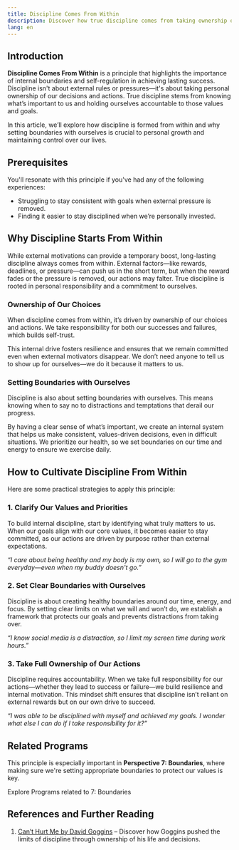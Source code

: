 ```yaml
---
title: Discipline Comes From Within
description: Discover how true discipline comes from taking ownership of our choices and actions, helping us build internal boundaries for long-term success.
lang: en  
---
```


## Introduction  

**Discipline Comes From Within** is a principle that highlights the importance of internal boundaries and self-regulation in achieving lasting success. Discipline isn't about external rules or pressures—it's about taking personal ownership of our decisions and actions. True discipline stems from knowing what’s important to us and holding ourselves accountable to those values and goals.

In this article, we’ll explore how discipline is formed from within and why setting boundaries with ourselves is crucial to personal growth and maintaining control over our lives.

## Prerequisites  

You'll resonate with this principle if you've had any of the following experiences:  
- Struggling to stay consistent with goals when external pressure is removed.  
- Finding it easier to stay disciplined when we’re personally invested.  

## Why Discipline Starts From Within  

While external motivations can provide a temporary boost, long-lasting discipline always comes from within. External factors—like rewards, deadlines, or pressure—can push us in the short term, but when the reward fades or the pressure is removed, our actions may falter. True discipline is rooted in personal responsibility and a commitment to ourselves.

### Ownership of Our Choices  

When discipline comes from within, it’s driven by ownership of our choices and actions. We take responsibility for both our successes and failures, which builds self-trust.

This internal drive fosters resilience and ensures that we remain committed even when external motivators disappear. We don’t need anyone to tell us to show up for ourselves—we do it because it matters to us.

### Setting Boundaries with Ourselves  

Discipline is also about setting boundaries with ourselves. This means knowing when to say no to distractions and temptations that derail our progress.

By having a clear sense of what’s important, we create an internal system that helps us make consistent, values-driven decisions, even in difficult situations. We prioritize our health, so we set boundaries on our time and energy to ensure we exercise daily.

## How to Cultivate Discipline From Within  

Here are some practical strategies to apply this principle:

### 1. Clarify Our Values and Priorities  

To build internal discipline, start by identifying what truly matters to us. When our goals align with our core values, it becomes easier to stay committed, as our actions are driven by purpose rather than external expectations.

_“I care about being healthy and my body is my own, so I will go to the gym everyday—even when my buddy doesn't go.”_

### 2. Set Clear Boundaries with Ourselves  

Discipline is about creating healthy boundaries around our time, energy, and focus. By setting clear limits on what we will and won’t do, we establish a framework that protects our goals and prevents distractions from taking over.

_“I know social media is a distraction, so I limit my screen time during work hours.”_

### 3. Take Full Ownership of Our Actions  

Discipline requires accountability. When we take full responsibility for our actions—whether they lead to success or failure—we build resilience and internal motivation. This mindset shift ensures that discipline isn’t reliant on external rewards but on our own drive to succeed.

_“I was able to be disciplined with myself and achieved my goals. I wonder what else I can do if I take responsibility for it?”_

## Related Programs  

This principle is especially important in **Perspective 7: Boundaries**, where making sure we're setting appropriate boundaries to protect our values is key.

<ButtonLink to="/unlock-your-potential/programs?filters=LEVEL_7">Explore Programs related to 7: Boundaries</ButtonLink>

## References and Further Reading  

1. [Can’t Hurt Me by David Goggins](https://amzn.to/3ZYaHIS) – Discover how Goggins pushed the limits of discipline through ownership of his life and decisions.
